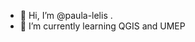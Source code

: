 - 👋 Hi, I’m @paula-lelis
.
- 🌱 I’m currently learning QGIS and UMEP


<!---
paula-lelis/paula-lelis is a ✨ special ✨ repository because its `README.md` (this file) appears on your GitHub profile.
You can click the Preview link to take a look at your changes.
--->
